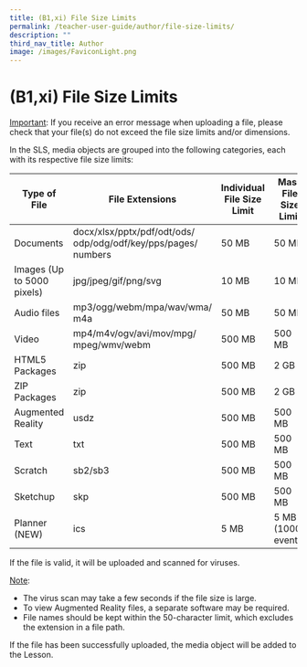 ```yaml
---
title: (B1,xi) File Size Limits
permalink: /teacher-user-guide/author/file-size-limits/
description: ""
third_nav_title: Author
image: /images/FaviconLight.png
---
```

<h1 id="file-size-limits">(B1,xi) File Size Limits</h1>
<p><u>Important</u>: If you receive an error message when uploading a file, please check that your file(s) do not exceed the file size limits and/or dimensions.</p>
<p>In the SLS, media objects are grouped into the following categories, each with its respective file size limits:</p>
<table>
<thead>
<tr>
<th>Type of File</th>
<th>File Extensions</th>
<th>Individual File Size Limit</th>
<th>Mass File Size Limit</th>
</tr>
</thead>
<tbody>
<tr>
<td>Documents</td>
<td>docx/xlsx/pptx/pdf/odt/ods/
odp/odg/odf/key/pps/pages/
	numbers</td>
<td>50 MB</td>
<td>50 MB</td>
</tr>
<tr>
<td>Images (Up to 5000 pixels)</td>
<td>jpg/jpeg/gif/png/svg</td>
<td>10 MB</td>
<td>10 MB</td>
</tr>
<tr>
<td>Audio files</td>
<td>mp3/ogg/webm/mpa/wav/wma/
	m4a</td>
<td>50 MB</td>
<td>50 MB</td>
</tr>
<tr>
<td>Video</td>
<td>mp4/m4v/ogv/avi/mov/mpg/
	mpeg/wmv/webm</td>
<td>500 MB</td>
<td>500 MB</td>
</tr>
<tr>
<td>HTML5 Packages</td>
<td>zip</td>
<td>500 MB</td>
<td>2 GB</td>
</tr>
<tr>
<td>ZIP Packages</td>
<td>zip</td>
<td>500 MB</td>
<td>2 GB</td>
</tr>
<tr>
<td>Augmented Reality</td>
<td>usdz</td>
<td>500 MB</td>
<td>500 MB</td>
</tr>
<tr>
<td>Text</td>
<td>txt</td>
<td>500 MB</td>
<td>500 MB</td>
</tr>
<tr>
<td>Scratch</td>
<td>sb2/sb3</td>
<td>500 MB</td>
<td>500 MB</td>
</tr>
<tr>
<td>Sketchup</td>
<td>skp</td>
<td>500 MB</td>
<td>500 MB</td>
</tr>
<tr>
<td>Planner (NEW)</td>
<td>ics</td>
<td>5 MB</td>
<td>5 MB (1000 events)</td>
</tr>
</tbody>
</table>
<p>If the file is valid, it will be uploaded and scanned for viruses.</p>
<p><u>Note</u>:</p>
<ul>
<li>The virus scan may take a few seconds if the file size is large.</li>
<li>To view Augmented Reality files, a separate software may be required.</li>
<li>File names should be kept within the 50-character limit, which excludes the extension in a file path.</li>
</ul>
<p>If the file has been successfully uploaded, the media object will be added to the Lesson.</p>